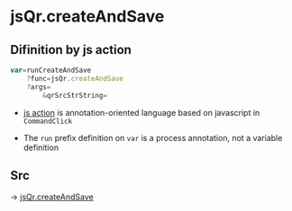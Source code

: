 # jsQr.createAndSave

## Difinition by js action

```js.js
var=runCreateAndSave
	?func=jsQr.createAndSave
	?args=
		&qrSrcStrString=
```

- [js action](#) is annotation-oriented language based on javascript in `CommandClick`

- The `run` prefix definition on `var` is a process annotation, not a variable definition

## Src

-> [jsQr.createAndSave](https://github.com/puutaro/CommandClick/blob/master/app/src/main/java/com/puutaro/commandclick/fragment_lib/terminal_fragment/js_interface/qr/JsQr.kt#L153)


